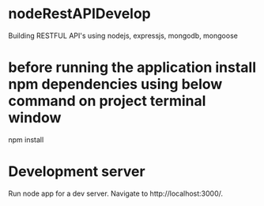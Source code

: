 # nodeRestAPIDevelop
Building RESTFUL API's using nodejs, expressjs, mongodb, mongoose

# before running the application install npm dependencies using below command on project terminal window
npm install


# Development server
Run node app for a dev server. Navigate to http://localhost:3000/. 
